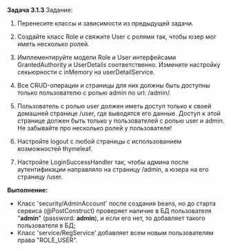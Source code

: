 **Задача 3.1.3**
Задание:
1. Перенесите классы и зависимости из предыдущей задачи.

2. Создайте класс Role и свяжите User с ролями так, 
чтобы юзер мог иметь несколько ролей.

3. Имплементируйте модели Role и User интерфейсами 
GrantedAuthority и UserDetails соответственно. Измените
настройку секьюрности с inMemory на userDetailService.

4. Все CRUD-операции и страницы для них должны быть 
доступны только пользователю с ролью admin по url: /admin/.

5. Пользователь с ролью user должен иметь доступ только
к своей домашней странице /user, где выводятся его данные.
Доступ к этой странице должен быть только у пользователей
с ролью user и admin. Не забывайте про несколько ролей 
у пользователя!

6. Настройте logout с любой страницы с использованием 
возможностей thymeleaf.

7. Настройте LoginSuccessHandler так, чтобы админа после
аутентификации направляло на страницу /admin, а юзера на
его страницу /user.

**Выполнение:**
- Класс 'security/AdminAccount' после создания beans, но 
до старта сервиса (@PostConstruct) проверяет наличие в БД
пользователя "**admin**" (password: **admin**), и если 
его нет, то добавляет такого пользователя в БД;
- Класс 'service/RegService' добавляет всем новым пользователям 
 права "ROLE_USER".